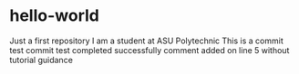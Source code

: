 # hello-world
Just a first repository
I am a student at ASU Polytechnic
This is a commit test
commit test completed successfully
comment added on line 5 without tutorial guidance
